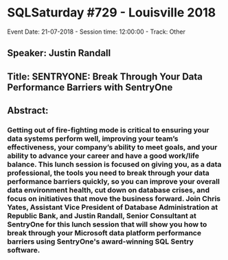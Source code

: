 # SQLSaturday #729 - Louisville 2018
Event Date: 21-07-2018 - Session time: 12:00:00 - Track: Other
## Speaker: Justin Randall
## Title: SENTRYONE: Break Through Your Data Performance Barriers with SentryOne
## Abstract:
### Getting out of fire-fighting mode is critical to ensuring your data systems perform well, improving your team’s effectiveness, your company’s ability to meet goals, and your ability to advance your career and have a good work/life balance. This lunch session is focused on giving you, as a data professional, the tools you need to break through your data performance barriers quickly, so you can improve your overall data environment health, cut down on database crises, and focus on initiatives that move the business forward. Join Chris Yates, Assistant Vice President of Database Administration at Republic Bank, and Justin Randall, Senior Consultant at SentryOne for this lunch session that will show you how to break through your Microsoft data platform performance barriers using SentryOne's award-winning SQL Sentry software.
